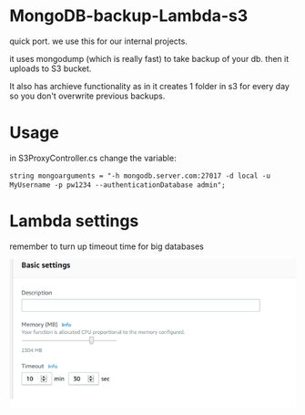 # MongoDB-backup-Lambda-s3

quick port. we use this for our internal projects.

it uses mongodump (which is really fast) to take backup of your db. then it uploads to S3 bucket.

It also has archieve functionality as in it creates 1 folder in s3 for every day so you don't overwrite previous backups.

# Usage

in S3ProxyController.cs change the variable:
```
string mongoarguments = "-h mongodb.server.com:27017 -d local -u MyUsername -p pw1234 --authenticationDatabase admin";
```

# Lambda settings

remember to turn up timeout time for big databases

![](https://raw.githubusercontent.com/San-Jeevan/MongoDB-backup-Lambda-s3/master/lambdasettings.png)
